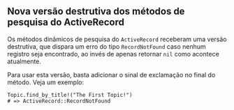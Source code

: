 ## Nova versão destrutiva dos métodos de pesquisa do ActiveRecord

Os métodos dinâmicos de pesquisa do `ActiveRecord` receberam uma versão destrutiva, que dispara um erro do tipo `RecordNotFound` caso nenhum registro seja encontrado, ao invés de apenas retornar `nil` como acontece atualmente.

Para usar esta versão, basta adicionar o sinal de exclamação no final do método. Veja um exemplo:

	Topic.find_by_title!("The First Topic!")
	# => ActiveRecord::RecordNotFound
